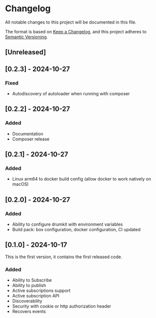 # Changelog
All notable changes to this project will be documented in this file.

The format is based on [Keep a Changelog](https://keepachangelog.com/en/1.0.0/),
and this project adheres to [Semantic Versioning](https://semver.org/spec/v2.0.0.html).

## [Unreleased]

## [0.2.3] - 2024-10-27

### Fixed

- Autodiscovery of autoloader when running with composer

## [0.2.2] - 2024-10-27

### Added

- Documentation
- Composer release

## [0.2.1] - 2024-10-27

### Added

- Linux arm64 to docker build config (allow docker to work natively on macOS)

## [0.2.0] - 2024-10-27

### Added

- Ability to configure drumkit with environment variables
- Build pack: box configuration, docker configuration, CI updated

## [0.1.0] - 2024-10-17

This is the first version, it contains the first released code.

### Added

- Ability to Subscribe
- Ability to publish
- Active subscriptions support
- Active subscription API
- Discoverability
- Security with cookie or http authorization header
- Recovers events
